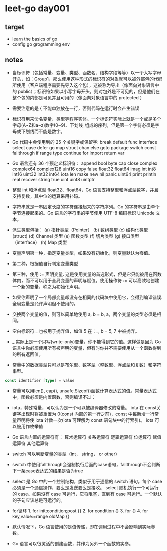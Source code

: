 # leet-go day001
## target
* learn the basics of go
* config go grogramming env


## notes
* 当标识符（包括常量、变量、类型、函数名、结构字段等等）以一个大写字母开头，如：Group1，那么使用这种形式的标识符的对象就可以被外部包的代码所使用（客户端程序需要先导入这个包），这被称为导出（像面向对象语言中的 public）；标识符如果以小写字母开头，则对包外是不可见的，但是他们在整个包的内部是可见并且可用的（像面向对象语言中的 protected ）

* 需要注意的是 { 不能单独放在一行，否则代码在运行时会产生错误

* 标识符用来命名变量、类型等程序实体。一个标识符实际上就是一个或是多个字母(A~Z和a~z)数字(0~9)、下划线_组成的序列，但是第一个字符必须是字母或下划线而不能是数字。

* Go 代码中会使用到的 25 个关键字或保留字:
break	default	func	interface	select
case	defer	go	map	struct
chan	else	goto	package	switch
const	fallthrough	if	range	type
continue	for	import	return	var

* Go 语言还有 36 个预定义标识符：
append	bool	byte	cap	close	complex	complex64	complex128	uint16
copy	false	float32	float64	imag	int	int8	int16	uint32
int32	int64	iota	len	make	new	nil	panic	uint64
print	println	real	recover	string	true	uint	uint8	uintptr

* 整型 int 和浮点型 float32、float64，Go 语言支持整型和浮点型数字，并且支持复数，其中位的运算采用补码。
* 字符串就是一串固定长度的字符连接起来的字符序列。Go 的字符串是由单个字节连接起来的。Go 语言的字符串的字节使用 UTF-8 编码标识 Unicode 文本。

* 派生类型包括： (a) 指针类型（Pointer） (b) 数组类型 (c) 结构化类型(struct) (d) Channel 类型 (e) 函数类型 (f) 切片类型 (g) 接口类型（interface） (h) Map 类型

* 变量声明第一种，指定变量类型，如果没有初始化，则变量默认为零值。
* 第二种，根据值自行判定变量类型
* 第三种，使用 := 声明变量. 这是使用变量的首选形式，但是它只能被用在函数体内，而不可以用于全局变量的声明与赋值。使用操作符 := 可以高效地创建一个新的变量，称之为初始化声明。

* 如果你声明了一个局部变量却没有在相同的代码块中使用它，会得到编译错误. 全局变量是允许声明但不使用的。

* 交换两个变量的值，则可以简单地使用 a, b = b, a，两个变量的类型必须是相同。

* 空白标识符 _ 也被用于抛弃值，如值 5 在：_, b = 5, 7 中被抛弃。

* _ 实际上是一个只写(write-only)变量，你不能得到它的值。这样做是因为 Go 语言中你必须使用所有被声明的变量，但有时你并不需要使用从一个函数得到的所有返回值。

* 常量中的数据类型只可以是布尔型、数字型（整数型、浮点型和复数）和字符串型。
```go
const identifier [type] = value
```

* 常量可以用len(), cap(), unsafe.Sizeof()函数计算表达式的值。常量表达式中，函数必须是内置函数，否则编译不过：

* iota，特殊常量，可以认为是一个可以被编译器修改的常量。 iota 在 const关键字出现时将被重置为 0(const 内部的第一行之前)，const 中每新增一行常量声明将使 iota 计数一次(iota 可理解为 const 语句块中的行索引)。 iota 可以被用作枚举值 

* Go 语言内置的运算符有： 算术运算符 关系运算符 逻辑运算符 位运算符 赋值运算符 其他运算符

* switch 可以判断变量的类型（int， string， or other）

* switch 中使用fallthrough会强制执行后面的case语句，fallthrough不会判断下一条case表达式的结果是否为true

* select 是 Go 中的一个控制结构，类似于用于通信的 switch 语句。每个 case 必须是一个通信操作，要么是发送要么是接收。 select 随机执行一个可运行的 case。如果没有 case 可运行，它将阻塞，直到有 case 可运行。一个默认的子句应该总是可运行的。

* for循环 1. for init;condition;post {} 2. for condition {} 3. for {} 4. for key,value:=range oldMap {}

* 默认情况下，Go 语言使用的是值传递，即在调用过程中不会影响到实际参数。 

* Go 语言可以很灵活的创建函数，并作为另外一个函数的实参。
